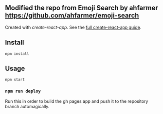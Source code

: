 Modified the repo from Emoji Search by ahfarmer  https://github.com/ahfarmer/emoji-search
---

Created with *create-react-app*. See the [full create-react-app guide](https://github.com/facebookincubator/create-react-app/blob/master/packages/react-scripts/template/README.md).



Install
---

`npm install`



Usage
---

`npm start`



### `npm run deploy`

Run this in order to build the gh pages app and push it to the repository branch
automagically.


